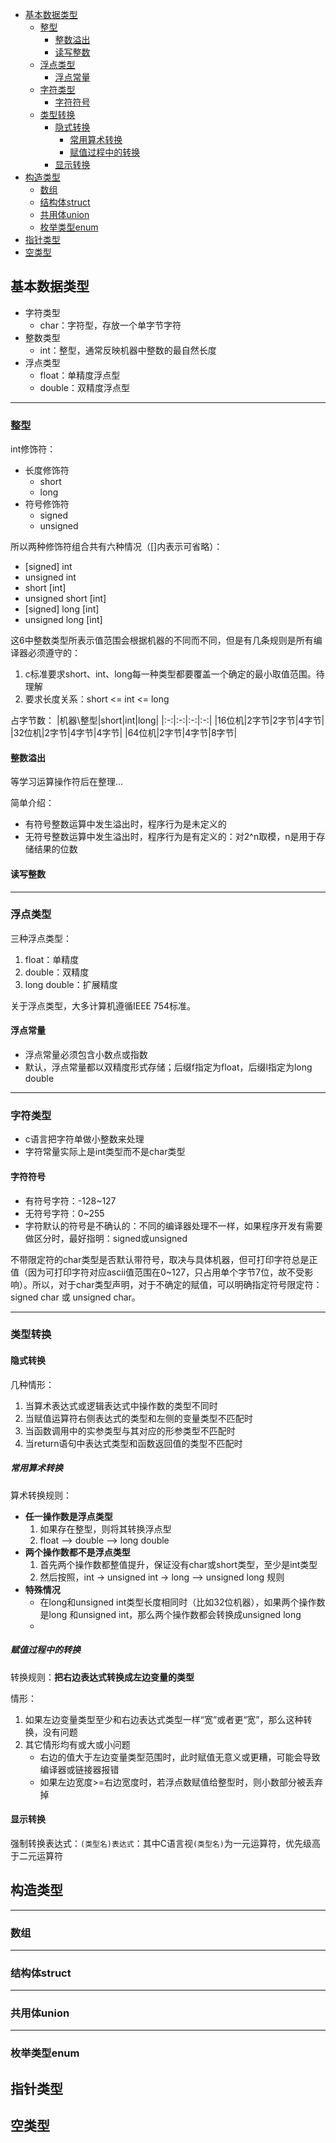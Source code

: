 

<!-- - 字符类型
    - 存储任何一个基本执行字符集（the basic execution character set，单字节）中的字符
    - 对于非基本执行字符集的字符，其...
    - 
- 整数类型
- 浮点数类型 -->
<!-- TOC -->

- [基本数据类型](#基本数据类型)
    - [整型](#整型)
        - [整数溢出](#整数溢出)
        - [读写整数](#读写整数)
    - [浮点类型](#浮点类型)
        - [浮点常量](#浮点常量)
    - [字符类型](#字符类型)
        - [字符符号](#字符符号)
    - [类型转换](#类型转换)
        - [隐式转换](#隐式转换)
            - [常用算术转换](#常用算术转换)
            - [赋值过程中的转换](#赋值过程中的转换)
        - [显示转换](#显示转换)
- [构造类型](#构造类型)
    - [数组](#数组)
    - [结构体struct](#结构体struct)
    - [共用体union](#共用体union)
    - [枚举类型enum](#枚举类型enum)
- [指针类型](#指针类型)
- [空类型](#空类型)

<!-- /TOC -->


## 基本数据类型

- 字符类型
    - char：字符型，存放一个单字节字符
- 整数类型
    - int：整型，通常反映机器中整数的最自然长度
- 浮点类型
    - float：单精度浮点型
    - double：双精度浮点型


<hr>

### 整型

int修饰符：
- 长度修饰符
    - short
    - long
- 符号修饰符
    - signed
    - unsigned

所以两种修饰符组合共有六种情况（[]内表示可省略）：
- [signed] int
- unsigned int
- short [int]
- unsigned short [int]
- [signed] long [int]
- unsigned long [int]

这6中整数类型所表示值范围会根据机器的不同而不同，但是有几条规则是所有编译器必须遵守的：
1. c标准要求short、int、long每一种类型都要覆盖一个确定的最小取值范围。待理解
2. 要求长度关系：short <= int <= long 

占字节数：
|机器\整型|short|int|long|
|:-:|:-:|:-:|:-:|
|16位机|2字节|2字节|4字节|
|32位机|2字节|4字节|4字节|
|64位机|2字节|4字节|8字节|

#### 整数溢出

等学习运算操作符后在整理...

简单介绍：
- 有符号整数运算中发生溢出时，程序行为是未定义的
- 无符号整数运算中发生溢出时，程序行为是有定义的：对2^n取模，n是用于存储结果的位数


#### 读写整数


<hr>

### 浮点类型

三种浮点类型：
1. float：单精度
2. double：双精度
3. long double：扩展精度

关于浮点类型，大多计算机遵循IEEE 754标准。

#### 浮点常量

- 浮点常量必须包含小数点或指数
- 默认，浮点常量都以双精度形式存储；后缀f指定为float，后缀l指定为long double

<hr>

### 字符类型

- c语言把字符单做小整数来处理
- 字符常量实际上是int类型而不是char类型

#### 字符符号

- 有符号字符：-128~127
- 无符号字符：0~255
- 字符默认的符号是不确认的：不同的编译器处理不一样，如果程序开发有需要做区分时，最好指明：signed或unsigned


不带限定符的char类型是否默认带符号，取决与具体机器，但可打印字符总是正值（因为可打印字符对应ascii值范围在0~127，只占用单个字节7位，故不受影响）。所以，对于char类型声明，对于不确定的赋值，可以明确指定符号限定符：signed char 或 unsigned char。

<hr>

### 类型转换

#### 隐式转换

几种情形：
1. 当算术表达式或逻辑表达式中操作数的类型不同时
2. 当赋值运算符右侧表达式的类型和左侧的变量类型不匹配时
3. 当函数调用中的实参类型与其对应的形参类型不匹配时
4. 当return语句中表达式类型和函数返回值的类型不匹配时

##### 常用算术转换

算术转换规则：
- **任一操作数是浮点类型**
    1. 如果存在整型，则将其转换浮点型
    2. float --> double --> long double
- **两个操作数都不是浮点类型**
    1. 首先两个操作数都整值提升，保证没有char或short类型，至少是int类型
    2. 然后按照，int -> unsigned int -> long --> unsigned long 规则
- **特殊情况**
    - 在long和unsigned int类型长度相同时（比如32位机器），如果两个操作数是long 和unsigned int，那么两个操作数都会转换成unsigned long
    - 

##### 赋值过程中的转换

转换规则：**把右边表达式转换成左边变量的类型**  

情形：
1. 如果左边变量类型至少和右边表达式类型一样“宽”或者更“宽”，那么这种转换，没有问题
2. 其它情形均有或大或小问题
    - 右边的值大于左边变量类型范围时，此时赋值无意义或更糟，可能会导致编译器或链接器报错
    - 如果左边宽度>=右边宽度时，若浮点数赋值给整型时，则小数部分被丢弃掉

#### 显示转换

强制转换表达式：`(类型名)表达式`：其中C语言视`(类型名)`为一元运算符，优先级高于二元运算符


## 构造类型

<hr>

### 数组

<hr>

### 结构体struct

<hr>

### 共用体union

<hr>

### 枚举类型enum

## 指针类型

## 空类型